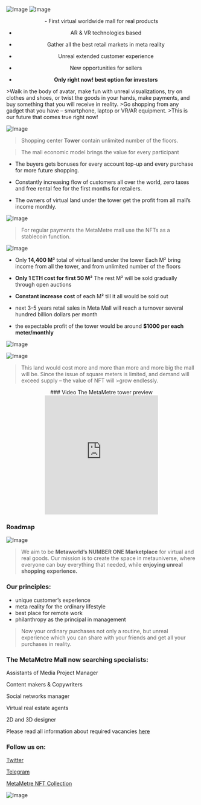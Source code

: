 ![Image](https://raw.githubusercontent.com/MetaMetre/welcome/master/Images/logo.png)
![Image](https://github.com/MetaMetre/welcome/blob/master/Images/What_Is_The_Metaverse_An_Easy_Explanation_For_Anyone_600x400fffsfvf.png?raw=true)
<center>
-	First virtual worldwide mall for real products

-	AR & VR technologies based

-	Gather all the best retail markets in meta reality

-	Unreal extended customer experience

-	New opportunities for sellers

- **Only right now! best option for investors**
</center>
>Walk in the body of avatar, make fun with unreal visualizations, try on clothes and shoes, or twist the goods in your hands, make payments, and buy something that you will receive in reality.
>Go shopping from any gadget that you have – smartphone, laptop or VR/AR equipment.
>This is our future that comes true right now!

![Image](https://raw.githubusercontent.com/MetaMetre/welcome/18b7bd2d65572d3b3b3d4cca2f2f284c653a0f4c/Images/001.jpg)

>Shopping center **Tower** contain unlimited number of the floors.

>The mall economic model brings the value for every participant

-	The buyers gets bonuses for every account top-up and every purchase for more future shopping.

-	Constantly increasing flow of customers all over the world, zero taxes and free rental fee for the first months for retailers.

-	The owners of virtual land under the tower get the profit from all mall’s income monthly.

![Image](https://raw.githubusercontent.com/MetaMetre/welcome/18b7bd2d65572d3b3b3d4cca2f2f284c653a0f4c/Images/004.jpg)

>For regular payments the MetaMetre mall use the NFTs as a stablecoin function.

![Image](https://raw.githubusercontent.com/MetaMetre/welcome/18b7bd2d65572d3b3b3d4cca2f2f284c653a0f4c/Images/010.jpg)

-	Only **14,400 М²** total of virtual land under the tower
Each М² bring income from all the tower, and from unlimited number of the floors

-	**Only 1 ETH cost for first 50 М²**
The rest М² will be sold gradually through open auctions

-	**Constant increase cost** of each М² till it all would be sold out

-	next 3-5 years retail sales in Meta Mall will reach a turnover several hundred billion dollars per month

-	the expectable profit of the tower would be around **$1000 per each meter/monthly**

![Image](https://github.com/MetaMetre/welcome/blob/master/Images/sweet-ice-cream-photography-97452-unsplash22222.png?raw=true)

![Image](https://github.com/MetaMetre/welcome/blob/master/Images/S16.jpg?raw=true)

>This land would cost more and more than more and more big the mall will be. Since the issue of square meters is limited, and demand will exceed supply – the value of NFT will >grow endlessly.


<center>### Video The MetaMetre tower preview</center>

<center><iframe width="auto" height="315" src="https://www.youtube.com/embed/EXs9evNsCSU" frameborder="0" allow="autoplay; encrypted-media" allowfullscreen></iframe></center>

### Roadmap

![Image](https://raw.githubusercontent.com/MetaMetre/welcome/18b7bd2d65572d3b3b3d4cca2f2f284c653a0f4c/Images/RMpart8.jpg)



>We aim to be **Metaworld’s NUMBER ONE Marketplace** for virtual and real goods. 
>Our mission is to create the space in metauniverse, where everyone can buy everything that needed, while **enjoying unreal shopping experience.** 


### Our principles:
-	unique customer’s experience
-	meta reality for the ordinary lifestyle
-	best place for remote work
-	philanthropy as the principal in management


>Now your ordinary purchases not only a routine, but unreal experience which you can share with your friends and get all your purchases in reality. 

### The MetaMetre Mall now searching specialists:

Assistants of Media Project Manager

Content makers & Copywriters

Social networks manager

Virtual real estate agents

2D and 3D designer


Please read all information about required vacancies [here](https://www.linkedin.com/in/metametre/)

### Follow us on:

[Twitter](https://twitter.com/MetaMetre)

[Telegram](https://t.me/metametre)

[MetaMetre NFT Collection](https://opensea.io/MetaMetre)

![Image](https://raw.githubusercontent.com/MetaMetre/welcome/master/Images/logo.png)
